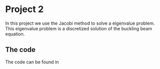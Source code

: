# Project 2

In this project we use the Jacobi method to solve a eigenvalue problem. This eigenvalue problem is a discretized solution of the buckling beam equation.

## The code
The code can be found in 